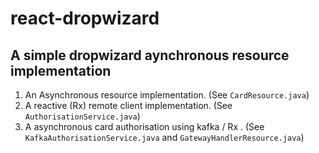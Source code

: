 # react-dropwizard

A simple dropwizard aynchronous resource implementation 
-------------------------------------------------------

1. An Asynchronous resource implementation. (See `CardResource.java`)
2. A reactive (Rx) remote client implementation. (See `AuthorisationService.java`)
2. A asynchronous card authorisation using kafka / Rx . (See `KafkaAuthorisationService.java` and `GatewayHandlerResource.java`)
